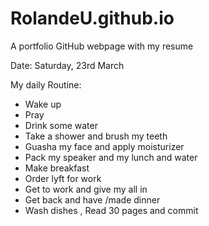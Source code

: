 # RolandeU.github.io
A portfolio GitHub webpage with my resume

Date: Saturday, 23rd March

My daily Routine:
- Wake up 
- Pray
- Drink some water
- Take a shower and brush my teeth
- Guasha my face and apply moisturizer 
- Pack my speaker and my lunch and water
- Make breakfast 
- Order lyft for work
- Get to work and give my all in
- Get back and have /made dinner
- Wash dishes , Read 30 pages and commit
